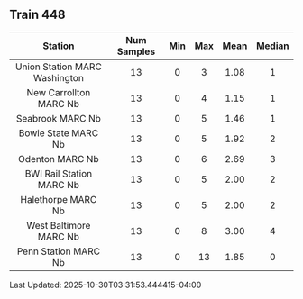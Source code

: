 ## Train 448

| Station | Num Samples | Min | Max | Mean | Median |
| :-----: | :---------: | :-: | :-: | :--: | :----: |
| Union Station MARC Washington | 13 | 0 | 3 | 1.08 | 1 |
| New Carrollton MARC Nb | 13 | 0 | 4 | 1.15 | 1 |
| Seabrook MARC Nb | 13 | 0 | 5 | 1.46 | 1 |
| Bowie State MARC Nb | 13 | 0 | 5 | 1.92 | 2 |
| Odenton MARC Nb | 13 | 0 | 6 | 2.69 | 3 |
| BWI Rail Station MARC Nb | 13 | 0 | 5 | 2.00 | 2 |
| Halethorpe MARC Nb | 13 | 0 | 5 | 2.00 | 2 |
| West Baltimore MARC Nb | 13 | 0 | 8 | 3.00 | 4 |
| Penn Station MARC Nb | 13 | 0 | 13 | 1.85 | 0 |


Last Updated: 2025-10-30T03:31:53.444415-04:00